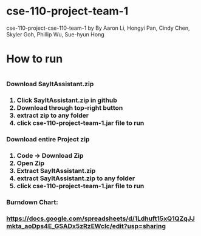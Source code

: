 # cse-110-project-team-1
cse-110-project-cse-110-team-1 by By  Aaron Li, Hongyi Pan, Cindy Chen, Skyler Goh, Phillip Wu, Sue-hyun Hong

<h1> How to run <h1>
  
<h3>Download SayItAssistant.zip<h3>
  
  1. Click SayItAssistant.zip in github
  2. Download through top-right button
  3. extract zip to any folder
  4. click cse-110-project-team-1.jar file to run
  
<h3>Download entire Project zip<h3>
  
  1. Code -> Download Zip
  2. Open Zip
  3. Extract SayItAssistant.zip
  4. extract SayItAssistant.zip to any folder
  5. click cse-110-project-team-1.jar file to run
  
<h3>Burndown Chart: <h3>
  
  https://docs.google.com/spreadsheets/d/1Ldhuft15xQ1QZqJJmkta_aoDps4E_GSADx5zRzEWclc/edit?usp=sharing

